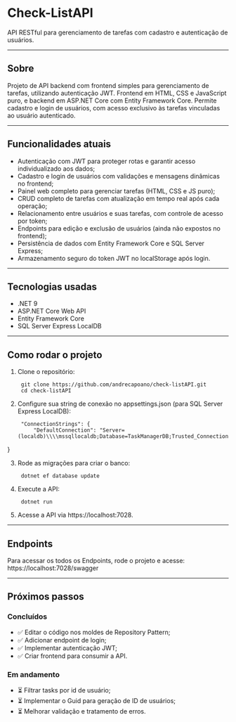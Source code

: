 # Check-ListAPI

API RESTful para gerenciamento de tarefas com cadastro e autenticação de usuários.

---

## Sobre

Projeto de API backend com frontend simples para gerenciamento de tarefas, utilizando autenticação JWT.
Frontend em HTML, CSS e JavaScript puro, e backend em ASP.NET Core com Entity Framework Core.
Permite cadastro e login de usuários, com acesso exclusivo às tarefas vinculadas ao usuário autenticado.

---

## Funcionalidades atuais

- Autenticação com JWT para proteger rotas e garantir acesso individualizado aos dados;
- Cadastro e login de usuários com validações e mensagens dinâmicas no frontend;
- Painel web completo para gerenciar tarefas (HTML, CSS e JS puro);
- CRUD completo de tarefas com atualização em tempo real após cada operação;
- Relacionamento entre usuários e suas tarefas, com controle de acesso por token;
- Endpoints para edição e exclusão de usuários (ainda não expostos no frontend);
- Persistência de dados com Entity Framework Core e SQL Server Express;
- Armazenamento seguro do token JWT no localStorage após login.

---

## Tecnologias usadas

- .NET 9
- ASP.NET Core Web API
- Entity Framework Core
- SQL Server Express LocalDB

---

## Como rodar o projeto

1. Clone o repositório:

        git clone https://github.com/andrecapoano/check-listAPI.git
        cd check-listAPI

2. Configure sua string de conexão no appsettings.json (para SQL Server Express LocalDB):

        "ConnectionStrings": {          
            "DefaultConnection": "Server=(localdb)\\\\mssqllocaldb;Database=TaskManagerDB;Trusted_Connection=True;"
}

3. Rode as migrações para criar o banco:

        dotnet ef database update

4. Execute a API:

        dotnet run

5. Acesse a API via https://localhost:7028.

---

## Endpoints

Para acessar os todos os Endpoints, rode o projeto e acesse: https://localhost:7028/swagger

---

## Próximos passos

### Concluídos
- ✅ Editar o código nos moldes de Repository Pattern;
- ✅ Adicionar endpoint de login;
- ✅ Implementar autenticação JWT;
- ✅ Criar frontend para consumir a API.

### Em andamento
- ⏳ Filtrar tasks por id de usuário;
- ⏳ Implementar o Guid para geração de ID de usuários;
- ⏳ Melhorar validação e tratamento de erros.
